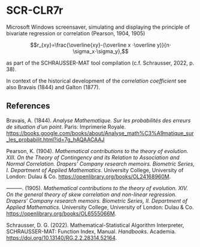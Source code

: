 # SCR-CLR7r
Microsoft Windows screensaver, simulating and displaying the principle of bivariate regression or correlation (Pearson, 1904, 1905)

$$r_{xy}=\frac{\overline{xy}-(\overline x ⋅\overline y)}{n⋅ \sigma_x⋅\sigma_y},$$

as part of the SCHRAUSSER-MAT tool compilation (c.f. Schrausser, 2022, p. 38).

In context of the historical development of the *correlation coefficient* see also Bravais (1844) and Galton (1877).

## References

Bravais, A. (1844). *Analyse Mathematique. Sur les probabilités des erreurs de situation d’un point*. Paris: Imprimerie Royale.
https://books.google.com/books/about/Analyse_math%C3%A9matique_sur_les_probabilit.html?id=7g_hAQAACAAJ

Pearson, K. (1904). *Mathematical contributions to the theory of evolution. XIII. On the Theory of Contingency and its Relation to Association and Normal Correlation. Drapers’ Company research memoirs. Biometric Series, I. Department of Applied Mathematics*. University College, University of London: Dulau & Co. https://openlibrary.org/books/OL24168960M.

———. (1905). *Mathematical contributions to the theory of evolution. XIV. On the general theory of skew correlation and non-linear regression. Drapers’ Company research memoirs. Biometric Series, II. Department of Applied Mathematics*. University College, University of London: Dulau & Co. https://openlibrary.org/books/OL6555066M.

Schrausser, D. G. (2022). Mathematical-Statistical Algorithm Interpreter,
SCHRAUSSER-MAT: Function Index, Manual. *Handbooks*. Academia.
https://doi.org/10.13140/RG.2.2.28314.52164.
